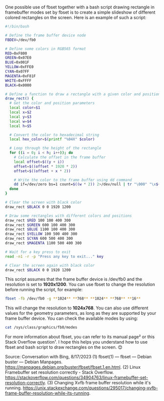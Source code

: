 One possible use of fbset together with a bash script drawing rectangle in framebuffer modes set by fbset is to create a simple slideshow of different colored rectangles on the screen. Here is an example of such a script:

```bash
#!/bin/bash

# Define the frame buffer device node
FBDEV=/dev/fb0

# Define some colors in RGB565 format
RED=0xF800
GREEN=0x07E0
BLUE=0x001F
YELLOW=0xFFE0
CYAN=0x07FF
MAGENTA=0xF81F
WHITE=0xFFFF
BLACK=0x0000

# Define a function to draw a rectangle with a given color and position
draw_rect() {
  # Get the color and position parameters
  local color=$1
  local x=$2
  local y=$3
  local w=$4
  local h=$5

  # Convert the color to hexadecimal string
  local hex_color=$(printf "%04X" $color)

  # Loop through the height of the rectangle
  for ((i = 0; i < h; i++)); do
    # Calculate the offset in the frame buffer
    local offset=$((y + i))
    offset=$((offset * 1920 * 2))
    offset=$((offset + x * 2))

    # Write the color to the frame buffer using dd command
    dd if=/dev/zero bs=1 count=$((w * 2)) 2>/dev/null | tr "\000" "\x${hex_color:2:2}\x${hex_color:0:2}" | dd of=$FBDEV bs=1 seek=$offset conv=notrunc 2>/dev/null
  done
}

# Clear the screen with black color
draw_rect $BLACK 0 0 1920 1200

# Draw some rectangles with different colors and positions
draw_rect $RED 100 100 400 300
draw_rect $GREEN 600 100 400 300
draw_rect $BLUE 1100 100 400 300
draw_rect $YELLOW 100 500 400 300
draw_rect $CYAN 600 500 400 300
draw_rect $MAGENTA 1100 500 400 300

# Wait for a key press to exit
read -n1 -r -p "Press any key to exit..." key

# Clear the screen again with black color
draw_rect $BLACK 0 0 1920 1200

```

This script assumes that the frame buffer device is /dev/fb0 and the resolution is set to **1920x1200**. You can use fbset to change the resolution before running the script, for example:

```bash
fbset -fb /dev/fb0 -g **1024** **768** **1024** **768** **16**
```

This will change the resolution to **1024x768**. You can also use different values for the geometry parameters, as long as they are supported by your frame buffer device. You can check the available modes by using:

```bash
cat /sys/class/graphics/fb0/modes
```

For more information about fbset, you can refer to its manual page² or this Stack Overflow question¹. I hope this helps you understand how to use fbset and bash script to draw rectangles on the screen. 😊

Source: Conversation with Bing, 8/17/2023
(1) fbset(1) — fbset — Debian buster — Debian Manpages. https://manpages.debian.org/buster/fbset/fbset.1.en.html.
(2) Linux Framebuffer set resolution correctly - Stack Overflow. https://stackoverflow.com/questions/34904763/linux-framebuffer-set-resolution-correctly.
(3) Changing Xvfb frame buffer resolution while it's running. https://unix.stackexchange.com/questions/295017/changing-xvfb-frame-buffer-resolution-while-its-running.
